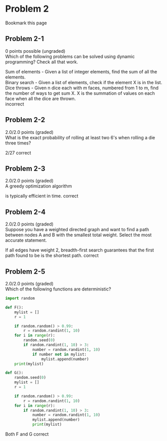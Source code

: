# Problem 2
 Bookmark this page
## Problem 2-1
0 points possible (ungraded)  
Which of the following problems can be solved using dynamic programming? Check all that work.

Sum of elements - Given a list of integer elements, find the sum of all the elements.  
Binary search - Given a list of elements, check if the element X is in the list.  
Dice throws - Given n dice each with m faces, numbered from 1 to m, find the number of ways to get sum X. X is the summation of values on each face when all the dice are thrown.  
incorrect

## Problem 2-2
2.0/2.0 points (graded)  
What is the exact probability of rolling at least two 6's when rolling a die three times?

2/27 correct

## Problem 2-3
2.0/2.0 points (graded)  
A greedy optimization algorithm

is typically efficient in time. correct  

## Problem 2-4
2.0/2.0 points (graded)  
Suppose you have a weighted directed graph and want to find a path between nodes A and B with the smallest total weight. Select the most accurate statement.

If all edges have weight 2, breadth-first search guarantees that the first path found to be is the shortest path. correct

## Problem 2-5
2.0/2.0 points (graded)  
Which of the following functions are deterministic?

```python
import random

def F():
    mylist = []
    r = 1

    if random.random() > 0.99:
        r = random.randint(1, 10)
    for i in range(r):
        random.seed(0)
        if random.randint(1, 10) > 3:
            number = random.randint(1, 10)
            if number not in mylist:
                mylist.append(number)
    print(mylist)

def G():  
    random.seed(0)
    mylist = []
    r = 1

    if random.random() > 0.99:
        r = random.randint(1, 10)
    for i in range(r):
        if random.randint(1, 10) > 3:
            number = random.randint(1, 10)
            mylist.append(number)
            print(mylist)
```

Both F and G correct